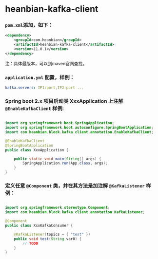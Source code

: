 # heanbian-kafka-client

### `pom.xml`添加，如下：

```xml
<dependency>
	<groupId>com.heanbian</groupId>
	<artifactId>heanbian-kafka-client</artifactId>
	<version>11.0.1</version>
</dependency>
```
注：具体最版本，可以到maven官网查找。

### `application.yml` 配置，样例：

```yaml
kafka.servers: IP1:port,IP2:port ...
```

### Spring boot 2.x 项目启动类 XxxApplication 上注解 `@EnableKafkaClient` 样例:

```java

import org.springframework.boot.SpringApplication;
import org.springframework.boot.autoconfigure.SpringBootApplication;
import com.heanbian.block.kafka.client.annotation.EnableKafkaClient;

@EnableKafkaClient
@SpringBootApplication
public class XxxApplication {

	public static void main(String[] args) {
		SpringApplication.run(App.class, args);
	}
}

```

### 定义任意 `@Component` 类，并在其方法是加注解 `@KafkaListener` 样例：

```java

import org.springframework.stereotype.Component;
import com.heanbian.block.kafka.client.annotation.KafkaListener;

@Component
public class XxxKafkaConsumer {

	@KafkaListener(topics = { "test" })
	public void test(String var0) {
		// TODO
	}
}

```
